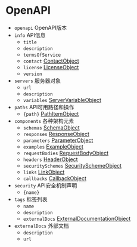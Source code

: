 # OpenAPI

- `openapi` OpenAPI版本
- `info` API信息 
    - `title` 
    - `description` 
    - `termsOfService` 
    - `contact` [ContactObject](https://github.com/OAI/OpenAPI-Specification/blob/master/versions/3.0.3.md#contactObject)
    - `license` [LicenseObject](https://github.com/OAI/OpenAPI-Specification/blob/master/versions/3.0.3.md#licenseObject)
    - `version` 
- `servers` 服务器对象
    - `url` 
    - `description` 
    - `variables` [ServerVariableObject](https://github.com/OAI/OpenAPI-Specification/blob/master/versions/3.0.3.md#serverVariableObject)
- `paths` API可用路径和操作
    - `{path}` [PathItemObject](https://github.com/OAI/OpenAPI-Specification/blob/master/versions/3.0.3.md#pathItemObject)
- `components` 各种架构元素
    - `schemas` [SchemaObject](https://github.com/OAI/OpenAPI-Specification/blob/master/versions/3.0.3.md#schemaObject)
    - `responses` [ResponseObject](https://github.com/OAI/OpenAPI-Specification/blob/master/versions/3.0.3.md#responseObject)
    - `parameters` [ParameterObject](https://github.com/OAI/OpenAPI-Specification/blob/master/versions/3.0.3.md#parameterObject)
    - `examples` [ExampleObject](https://github.com/OAI/OpenAPI-Specification/blob/master/versions/3.0.3.md#exampleObject)
    - `requestBodies` [RequestBodyObject](https://github.com/OAI/OpenAPI-Specification/blob/master/versions/3.0.3.md#requestBodyObject)
    - `headers` [HeaderObject](https://github.com/OAI/OpenAPI-Specification/blob/master/versions/3.0.3.md#headerObject)
    - `securitySchemes` [SecuritySchemeObject](https://github.com/OAI/OpenAPI-Specification/blob/master/versions/3.0.3.md#securitySchemeObject)
    - `links` [LinkObject](https://github.com/OAI/OpenAPI-Specification/blob/master/versions/3.0.3.md#linkObject)
    - `callbacks` [CallbackObject](https://github.com/OAI/OpenAPI-Specification/blob/master/versions/3.0.3.md#callbackObject)
- `security` API安全机制声明
    - `{name}`
- `tags` 标签列表
    - `name`
    - `description`
    - `externalDocs` [ExternalDocumentationObject](https://github.com/OAI/OpenAPI-Specification/blob/master/versions/3.0.3.md#externalDocumentationObject)
- `externalDocs` 外部文档
    - `description`
    - `url`